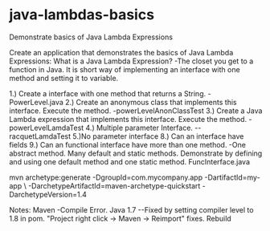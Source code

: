 # java-lambdas-basics
Demonstrate basics of Java Lambda Expressions

Create an application that demonstrates the basics of Java Lambda Expressions:
What is a Java Lambda Expression?
-The closet you get to a function in Java. It is short way of implementing an 
interface with one method and setting it to variable.

1.) Create a interface with one method that returns a String.
-PowerLevel.java
2.) Create an anonymous class that implements this interface. Execute the method.
-powerLevelAnonClassTest
3.) Create a Java Lambda expression that implements this interface. Execute the method.
-powerLevelLamdaTest
4.) Multiple parameter Interface.
--racquetLamdaTest
5.)No parameter interface
8.) Can an interface have fields
9.) Can an functional interface have more than one method.
-One abstract method. Many default and static methods.
Demonstrate by defining and using one default method and one static method.
FuncInterface.java


mvn archetype:generate -DgroupId=com.mycompany.app -DartifactId=my-app \ 
-DarchetypeArtifactId=maven-archetype-quickstart -DarchetypeVersion=1.4

Notes:
Maven
-Compile Error. Java 1.7
--Fixed by setting compiler level to 1.8 in pom. "Project right click -> Maven -> Reimport" fixes. Rebuild